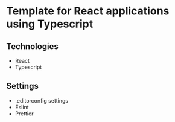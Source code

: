 # Template for React applications using Typescript

## Technologies
  * React
  * Typescript

## Settings
  * .editorconfig settings
  * Eslint
  * Prettier
